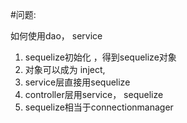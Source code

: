 #问题:

如何使用dao， service
1. sequelize初始化 ，得到sequelize对象
2. 对象可以成为 inject, 
3. service层直接用sequelize
4. controller层用service， sequelize
5. sequelize相当于connectionmanager

